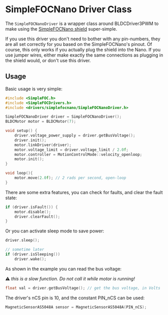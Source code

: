 
# SimpleFOCNano Driver Class

The `SimpleFOCNanoDriver` is a wrapper class around BLDCDriver3PWM to make using the [SimpleFOCNano shield](https://github.com/simplefoc/SimpleFOCNano) super-simple.

If you use this driver you don't need to bother with any pin-numbers, they are all set correctly for you based on the SimpleFOCNano's pinout. Of course, this only works if you actually plug the shield into the Nano. If you use jumper wires, either make exactly the same connections as plugging in the shield would, or don't use this driver.

## Usage

Basic usage is very simple:

```c++
#include <SimpleFOC.h>
#include <SimpleFOCDrivers.h>
#include <drivers/simplefocnano/SimpleFOCNanoDriver.h>

SimpleFOCNanoDriver driver = SimpleFOCNanoDriver();
BLDCMotor motor = BLDCMotor(7);

void setup() {
    driver.voltage_power_supply = driver.getBusVoltage();
    driver.init();
    motor.linkDriver(driver);
    motor.voltage_limit = driver.voltage_limit / 2.0f;
    motor.controller = MotionControlMode::velocity_openloop;
    motor.init();
}

void loop(){
    motor.move(2.0f); // 2 rads per second, open-loop
}
```

There are some extra features, you can check for faults, and clear the fault state:

```c++
if (driver.isFault()) {
    motor.disable();
    driver.clearFault();
}
```

Or you can activate sleep mode to save power:

```c++
driver.sleep();

// sometime later
if (driver.isSleeping())
    driver.wake();
```

As shown in the example you can read the bus voltage:

:warning: *this is a slow function. Do not call it while motor is running!*

```c++
float val = driver.getBusVoltage(); // get the bus voltage, in Volts
```

The driver's nCS pin is 10, and the constant PIN_nCS can be used:

```c++
MagneticSensorAS5048A sensor = MagneticSensorAS5048A(PIN_nCS);
```